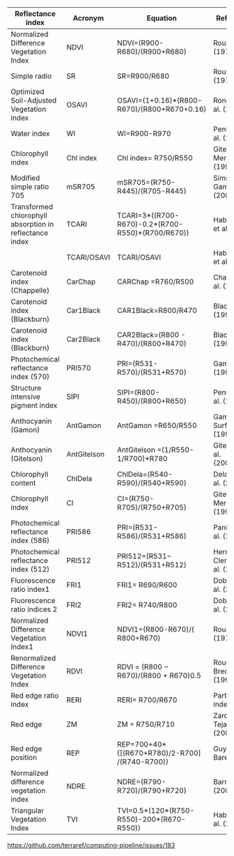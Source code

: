 | Reflectance index                                        | Acronym     | Equation                                          | References                       |
|----------------------------------------------------------|-------------|---------------------------------------------------|----------------------------------|
| Normalized Difference Vegetation Index                   | NDVI        | NDVI=(R900-R680)/(R900+R680)                      | Rouse et al. (1973)              |
| Simple radio                                             | SR          | SR=R900/R680                                      | Rouse et al. (1973)              |
| Optimized Soil-Adjusted Vegetation index                 | OSAVI       | OSAVI=(1+0.16)*(R800-R670)/(R800+R670+0.16)       | Rondeaux et al. (1996)           |
| Water index                                              | WI          | WI=R900-R970                                      | Penuelas. et al. (1993)          |
| Chlorophyll index                                        | Chl index   | Chl index= R750/R550                              | Gitelson and Merzlyak (1994)     |
| Modified simple ratio 705                                | mSR705      | mSR705=(R750-R445)/(R705-R445)                    | Sims and Gamon (2002)            |
| Transformed chlorophyll absorption in  reflectance index | TCARI       | TCARI=3*((R700-R670)-0.2*(R700-R550)*(R700/R670)) | Haboudane et al. (2002)          |
|                                                          | TCARI/OSAVI | TCARI/OSAVI                                       | Haboudane et al. (2002)          |
| Carotenoid index (Chappelle)                             | CarChap     | CARChap =R760/R500                                | Chappelle et al. (1992)          |
| Carotenoid index  (Blackburn)                            | Car1Black   | CAR1Black=R800/R470                               | Blackburn (1998)                 |
| Carotenoid index  (Blackburn)                            | Car2Black   | CAR2Black=(R800 - R470)/(R800+R470)               | Blackburn (1998)                 |
| Photochemical reflectance index (570)                    | PRI570      | PRI=(R531-R570)/(R531+R570)                       | Gamon et al. (1992)              |
| Structure intensive pigment index                        | SIPI        | SIPI=(R800-R450)/(R800+R650)                      | Penuelas. et al. (1995)          |
| Anthocyanin (Gamon)                                      | AntGamon    | AntGamon =R650/R550                               | Gamon and Surfus (1999)          |
| Anthocyanin (Gitelson)                                   | AntGitelson | AntGitelson =(1/R550-1/R700)*R780                 | Gitelson et al.(2003,2006)       |
| Chlorophyll content                                      | ChlDela     | ChlDela=(R540- R590)/(R540+R590)                  | Delaieux et al. (2014)           |
| Chlorophyll index                                        | CI          | CI=(R750-R705)/(R750+R705)                        | Gitelson and Merzlyak (1994)     |
| Photochemical reflectance index (586)                    | PRI586      | PRI=(R531-R586)/(R531+R586)                       | Panigada et al. (2014)           |
| Photochemical reflectance index (512)                    | PRI512      | PRI512=(R531− R512)/(R531+R512)                   | Hernández-Clemente et al. (2011) |
| Fluorescence ratio index1                                | FRI1        | FRI1= R690/R600                                   | Dobrowski et al. (2005)          |
| Fluorescence ratio indices 2                             | FRI2        | FRI2= R740/R800                                   | Dobrowski et al. (2005)          |
| Normalized Difference Vegetation Index1                  | NDVI1       | NDVI1=(R800-R670)/( R800+R670)                    | Rouse et al. (1973)              |
| Renormalized Difference Vegetation Index                 | RDVI        | RDVI = (R800 − R670)/(R800 + R670)0.5             | Rougean and Breon (1995)         |
| Red edge ratio index                                     | RERI        | RERI= R700/R670                                   | Part of TCARI index              |
| Red edge                                                 | ZM          | ZM = R750/R710                                    | Zarco-Tejada et al. (2001)       |
| Red edge position                                        | REP         | REP=700+40*{[(R670+R780)/2-R700] /(R740-R700)}    | Guyot and Baret, 1988            |
| Normalized difference vegetation index                   | NDRE        | NDRE=(R790-R720)/(R790+R720)                      | Barnes et al. (2000)             |
| Triangular Vegetation Index                              | TVI         | TVI=0.5*(120*(R750-R550)-200*(R670-R550))         | Haboudaneet al. (2004)           |

https://github.com/terraref/computing-pipeline/issues/183
